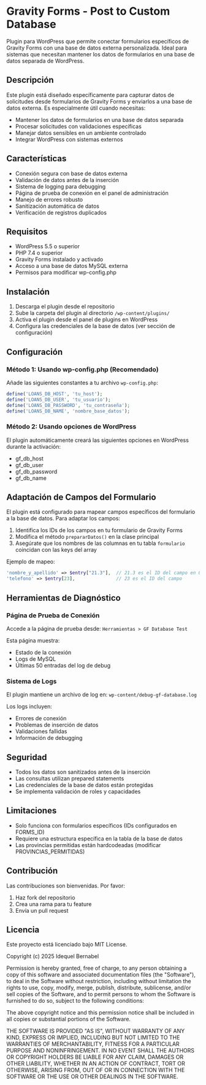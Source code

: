 # Gravity Forms - Post to Custom Database

Plugin para WordPress que permite conectar formularios específicos de Gravity Forms con una base de datos externa personalizada. Ideal para sistemas que necesitan mantener los datos de formularios en una base de datos separada de WordPress.

## Descripción

Este plugin está diseñado específicamente para capturar datos de solicitudes desde formularios de Gravity Forms y enviarlos a una base de datos externa. Es especialmente útil cuando necesitas:

- Mantener los datos de formularios en una base de datos separada
- Procesar solicitudes con validaciones específicas
- Manejar datos sensibles en un ambiente controlado
- Integrar WordPress con sistemas externos

## Características

- Conexión segura con base de datos externa
- Validación de datos antes de la inserción
- Sistema de logging para debugging
- Página de prueba de conexión en el panel de administración
- Manejo de errores robusto
- Sanitización automática de datos
- Verificación de registros duplicados

## Requisitos

- WordPress 5.5 o superior
- PHP 7.4 o superior
- Gravity Forms instalado y activado
- Acceso a una base de datos MySQL externa
- Permisos para modificar wp-config.php

## Instalación

1. Descarga el plugin desde el repositorio
2. Sube la carpeta del plugin al directorio `/wp-content/plugins/`
3. Activa el plugin desde el panel de plugins en WordPress
4. Configura las credenciales de la base de datos (ver sección de configuración)

## Configuración

### Método 1: Usando wp-config.php (Recomendado)

Añade las siguientes constantes a tu archivo `wp-config.php`:

```php
define('LOANS_DB_HOST', 'tu_host');
define('LOANS_DB_USER', 'tu_usuario');
define('LOANS_DB_PASSWORD', 'tu_contraseña');
define('LOANS_DB_NAME', 'nombre_base_datos');
```

### Método 2: Usando opciones de WordPress

El plugin automáticamente creará las siguientes opciones en WordPress durante la activación:
- gf_db_host
- gf_db_user
- gf_db_password
- gf_db_name

## Adaptación de Campos del Formulario

El plugin está configurado para mapear campos específicos del formulario a la base de datos. Para adaptar los campos:

1. Identifica los IDs de los campos en tu formulario de Gravity Forms
2. Modifica el método `prepararDatos()` en la clase principal
3. Asegúrate que los nombres de las columnas en tu tabla `formulario` coincidan con las keys del array

Ejemplo de mapeo:
```php
'nombre_y_apellido' => $entry["21.3"],  // 21.3 es el ID del campo en Gravity Forms
'telefono' => $entry[23],               // 23 es el ID del campo
```

## Herramientas de Diagnóstico

### Página de Prueba de Conexión

Accede a la página de prueba desde: `Herramientas > GF Database Test`

Esta página muestra:
- Estado de la conexión
- Logs de MySQL
- Últimas 50 entradas del log de debug

### Sistema de Logs

El plugin mantiene un archivo de log en:
`wp-content/debug-gf-database.log`

Los logs incluyen:
- Errores de conexión
- Problemas de inserción de datos
- Validaciones fallidas
- Información de debugging

## Seguridad

- Todos los datos son sanitizados antes de la inserción
- Las consultas utilizan prepared statements
- Las credenciales de la base de datos están protegidas
- Se implementa validación de roles y capacidades

## Limitaciones

- Solo funciona con formularios específicos (IDs configurados en FORMS_ID)
- Requiere una estructura específica en la tabla de la base de datos
- Las provincias permitidas están hardcodeadas (modificar PROVINCIAS_PERMITIDAS)

## Contribución

Las contribuciones son bienvenidas. Por favor:

1. Haz fork del repositorio
2. Crea una rama para tu feature
3. Envía un pull request

## Licencia

Este proyecto está licenciado bajo MIT License.

Copyright (c) 2025 Idequel Bernabel

Permission is hereby granted, free of charge, to any person obtaining a copy
of this software and associated documentation files (the "Software"), to deal
in the Software without restriction, including without limitation the rights
to use, copy, modify, merge, publish, distribute, sublicense, and/or sell
copies of the Software, and to permit persons to whom the Software is
furnished to do so, subject to the following conditions:

The above copyright notice and this permission notice shall be included in all
copies or substantial portions of the Software.

THE SOFTWARE IS PROVIDED "AS IS", WITHOUT WARRANTY OF ANY KIND, EXPRESS OR
IMPLIED, INCLUDING BUT NOT LIMITED TO THE WARRANTIES OF MERCHANTABILITY,
FITNESS FOR A PARTICULAR PURPOSE AND NONINFRINGEMENT. IN NO EVENT SHALL THE
AUTHORS OR COPYRIGHT HOLDERS BE LIABLE FOR ANY CLAIM, DAMAGES OR OTHER
LIABILITY, WHETHER IN AN ACTION OF CONTRACT, TORT OR OTHERWISE, ARISING FROM,
OUT OF OR IN CONNECTION WITH THE SOFTWARE OR THE USE OR OTHER DEALINGS IN THE
SOFTWARE.